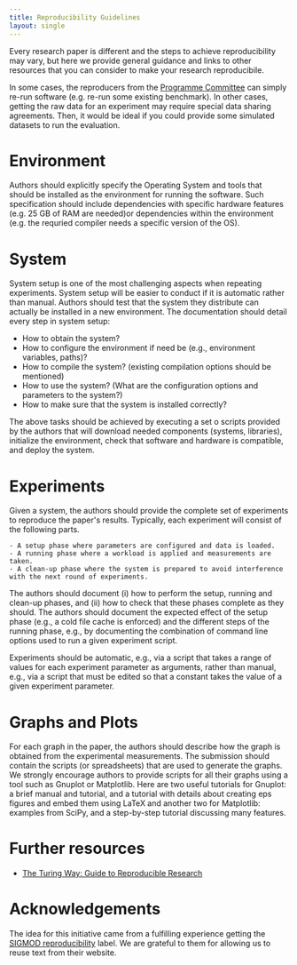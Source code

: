 ```yaml
---
title: Reproducibility Guidelines
layout: single
---
```


Every research paper is different and the steps to achieve reproducibility may vary, but here we provide general guidance and links to other resources that you can consider to make your research reproducibile.

In some cases, the reproducers from the [Programme Committee](/pc/) can simply re-run software (e.g. re-run some existing benchmark). In other cases, getting the raw data for an experiment may require special data sharing agreements. Then, it would be ideal if you could provide some simulated datasets to run the evaluation. 

# Environment

Authors should explicitly specify the Operating System and tools that should be installed as the environment for running the software. Such specification should include dependencies with specific hardware features (e.g. 25 GB of RAM are needed)or dependencies within the environment (e.g. the requried compiler needs a specific version of the OS). 

# System

System setup is one of the most challenging aspects when repeating experiments. System setup will be easier to conduct if it is automatic rather than manual. Authors should test that the system they distribute can actually be installed in a new environment. The documentation should detail every step in system setup:

- How to obtain the system?
- How to configure the environment if need be (e.g., environment variables, paths)?
- How to compile the system? (existing compilation options should be mentioned)
- How to use the system? (What are the configuration options and parameters to the system?)
- How to make sure that the system is installed correctly? 

The above tasks should be achieved by executing a set o scripts provided by the authors that will download needed components (systems, libraries), initialize the environment, check that software and hardware is compatible, and deploy the system. 

# Experiments

Given a system, the authors should provide the complete set of experiments to reproduce the paper's results. Typically, each experiment will consist of the following parts.

    - A setup phase where parameters are configured and data is loaded.
    - A running phase where a workload is applied and measurements are taken.
    - A clean-up phase where the system is prepared to avoid interference with the next round of experiments. 

The authors should document (i) how to perform the setup, running and clean-up phases, and (ii) how to check that these phases complete as they should. The authors should document the expected effect of the setup phase (e.g., a cold file cache is enforced) and the different steps of the running phase, e.g., by documenting the combination of command line options used to run a given experiment script.

Experiments should be automatic, e.g., via a script that takes a range of values for each experiment parameter as arguments, rather than manual, e.g., via a script that must be edited so that a constant takes the value of a given experiment parameter.


# Graphs and Plots

For each graph in the paper, the authors should describe how the graph is obtained from the experimental measurements. The submission should contain the scripts (or spreadsheets) that are used to generate the graphs. We strongly encourage authors to provide scripts for all their graphs using a tool such as Gnuplot or Matplotlib. Here are two useful tutorials for Gnuplot: a brief manual and tutorial, and a tutorial with details about creating eps figures and embed them using LaTeX and another two for Matplotlib: examples from SciPy, and a step-by-step tutorial discussing many features. 

# Further resources

- [The Turing Way: Guide to Reproducible Research](https://the-turing-way.netlify.com/introduction/introduction)


# Acknowledgements

The idea for this initiative came from a fulfilling experience getting the [SIGMOD reproducibility](http://db-reproducibility.seas.harvard.edu/) label. We are grateful to them for allowing us to reuse text from their website.